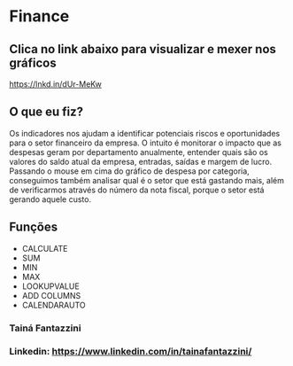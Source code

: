 # Finance

## Clica no link abaixo para visualizar e mexer nos gráficos
https://lnkd.in/dUr-MeKw

##  O que eu fiz?

Os indicadores nos ajudam a identificar potenciais riscos e oportunidades para o setor financeiro da empresa. O intuito é monitorar o impacto que as despesas geram por departamento anualmente, entender quais são os valores do saldo atual da empresa, entradas, saídas e margem de lucro. Passando o mouse em cima do gráfico de despesa por categoria, conseguimos também analisar qual é o setor que está gastando mais, além de verificarmos através do número da nota fiscal, porque o setor está gerando aquele custo.

## Funções

* CALCULATE
* SUM
* MIN
* MAX
* LOOKUPVALUE
* ADD COLUMNS
* CALENDARAUTO

###  Tainá Fantazzini

###  Linkedin: https://www.linkedin.com/in/tainafantazzini/
